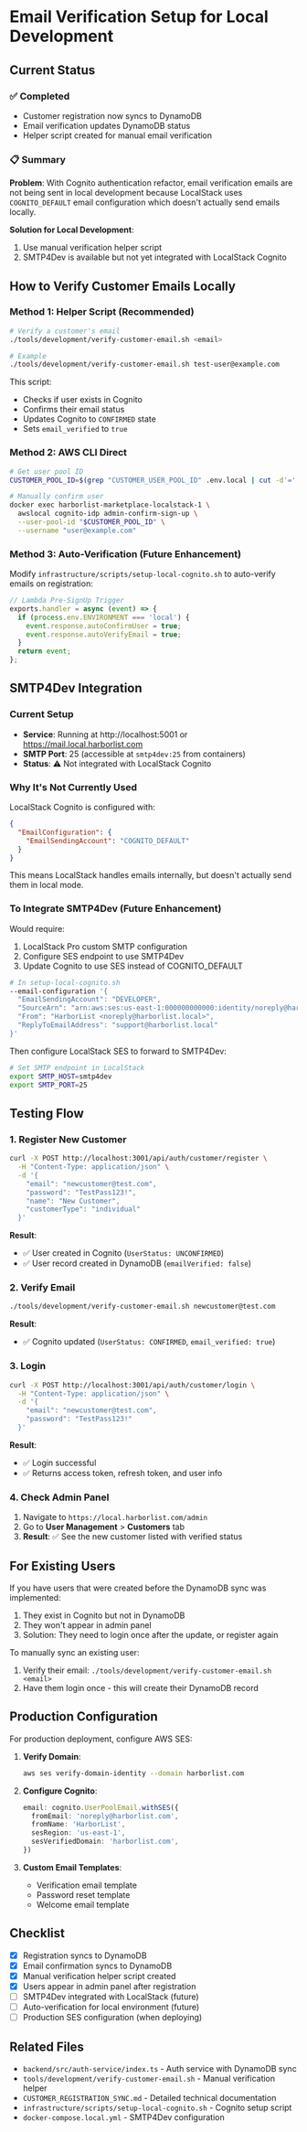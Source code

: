 # Email Verification Setup for Local Development

## Current Status

### ✅ Completed
- Customer registration now syncs to DynamoDB
- Email verification updates DynamoDB status  
- Helper script created for manual email verification

### 📋 Summary

**Problem**: With Cognito authentication refactor, email verification emails are not being sent in local development because LocalStack uses `COGNITO_DEFAULT` email configuration which doesn't actually send emails locally.

**Solution for Local Development**:
1. Use manual verification helper script
2. SMTP4Dev is available but not yet integrated with LocalStack Cognito

## How to Verify Customer Emails Locally

### Method 1: Helper Script (Recommended)

```bash
# Verify a customer's email
./tools/development/verify-customer-email.sh <email>

# Example
./tools/development/verify-customer-email.sh test-user@example.com
```

This script:
- Checks if user exists in Cognito
- Confirms their email status
- Updates Cognito to `CONFIRMED` state
- Sets `email_verified` to `true`

### Method 2: AWS CLI Direct

```bash
# Get user pool ID
CUSTOMER_POOL_ID=$(grep "CUSTOMER_USER_POOL_ID" .env.local | cut -d'=' -f2)

# Manually confirm user
docker exec harborlist-marketplace-localstack-1 \
  awslocal cognito-idp admin-confirm-sign-up \
  --user-pool-id "$CUSTOMER_POOL_ID" \
  --username "user@example.com"
```

### Method 3: Auto-Verification (Future Enhancement)

Modify `infrastructure/scripts/setup-local-cognito.sh` to auto-verify emails on registration:

```javascript
// Lambda Pre-SignUp Trigger
exports.handler = async (event) => {
  if (process.env.ENVIRONMENT === 'local') {
    event.response.autoConfirmUser = true;
    event.response.autoVerifyEmail = true;
  }
  return event;
};
```

## SMTP4Dev Integration

### Current Setup
- **Service**: Running at http://localhost:5001 or https://mail.local.harborlist.com
- **SMTP Port**: 25 (accessible at `smtp4dev:25` from containers)
- **Status**: ⚠️ Not integrated with LocalStack Cognito

### Why It's Not Currently Used

LocalStack Cognito is configured with:
```json
{
  "EmailConfiguration": {
    "EmailSendingAccount": "COGNITO_DEFAULT"
  }
}
```

This means LocalStack handles emails internally, but doesn't actually send them in local mode.

### To Integrate SMTP4Dev (Future Enhancement)

Would require:
1. LocalStack Pro custom SMTP configuration
2. Configure SES endpoint to use SMTP4Dev
3. Update Cognito to use SES instead of COGNITO_DEFAULT

```bash
# In setup-local-cognito.sh
--email-configuration '{
  "EmailSendingAccount": "DEVELOPER",
  "SourceArn": "arn:aws:ses:us-east-1:000000000000:identity/noreply@harborlist.local",
  "From": "HarborList <noreply@harborlist.local>",
  "ReplyToEmailAddress": "support@harborlist.local"
}'
```

Then configure LocalStack SES to forward to SMTP4Dev:
```bash
# Set SMTP endpoint in LocalStack
export SMTP_HOST=smtp4dev
export SMTP_PORT=25
```

## Testing Flow

### 1. Register New Customer

```bash
curl -X POST http://localhost:3001/api/auth/customer/register \
  -H "Content-Type: application/json" \
  -d '{
    "email": "newcustomer@test.com",
    "password": "TestPass123!",
    "name": "New Customer",
    "customerType": "individual"
  }'
```

**Result**:
- ✅ User created in Cognito (`UserStatus: UNCONFIRMED`)
- ✅ User record created in DynamoDB (`emailVerified: false`)

### 2. Verify Email

```bash
./tools/development/verify-customer-email.sh newcustomer@test.com
```

**Result**:
- ✅ Cognito updated (`UserStatus: CONFIRMED`, `email_verified: true`)

### 3. Login

```bash
curl -X POST http://localhost:3001/api/auth/customer/login \
  -H "Content-Type: application/json" \
  -d '{
    "email": "newcustomer@test.com",
    "password": "TestPass123!"
  }'
```

**Result**:
- ✅ Login successful
- ✅ Returns access token, refresh token, and user info

### 4. Check Admin Panel

1. Navigate to `https://local.harborlist.com/admin`
2. Go to **User Management** > **Customers** tab
3. **Result**: ✅ See the new customer listed with verified status

## For Existing Users

If you have users that were created before the DynamoDB sync was implemented:

1. They exist in Cognito but not in DynamoDB
2. They won't appear in admin panel
3. Solution: They need to login once after the update, or register again

To manually sync an existing user:
1. Verify their email: `./tools/development/verify-customer-email.sh <email>`
2. Have them login once - this will create their DynamoDB record

## Production Configuration

For production deployment, configure AWS SES:

1. **Verify Domain**:
   ```bash
   aws ses verify-domain-identity --domain harborlist.com
   ```

2. **Configure Cognito**:
   ```typescript
   email: cognito.UserPoolEmail.withSES({
     fromEmail: 'noreply@harborlist.com',
     fromName: 'HarborList',
     sesRegion: 'us-east-1',
     sesVerifiedDomain: 'harborlist.com',
   })
   ```

3. **Custom Email Templates**:
   - Verification email template
   - Password reset template
   - Welcome email template

## Checklist

- [x] Registration syncs to DynamoDB
- [x] Email confirmation syncs to DynamoDB
- [x] Manual verification helper script created
- [x] Users appear in admin panel after registration
- [ ] SMTP4Dev integrated with LocalStack (future)
- [ ] Auto-verification for local environment (future)
- [ ] Production SES configuration (when deploying)

## Related Files

- `backend/src/auth-service/index.ts` - Auth service with DynamoDB sync
- `tools/development/verify-customer-email.sh` - Manual verification helper
- `CUSTOMER_REGISTRATION_SYNC.md` - Detailed technical documentation
- `infrastructure/scripts/setup-local-cognito.sh` - Cognito setup script
- `docker-compose.local.yml` - SMTP4Dev configuration

